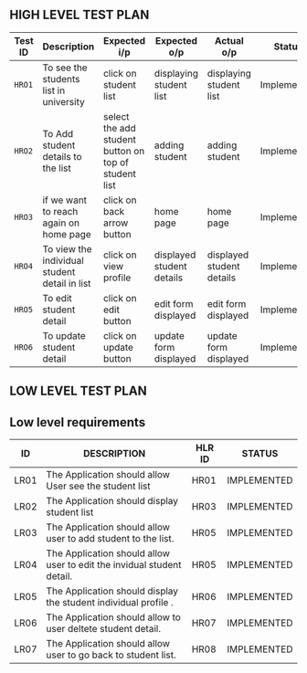 ## HIGH LEVEL TEST PLAN


| Test ID | Description | Expected i/p | Expected o/p | Actual o/p | Status |
| ---     | ---         | ---          | ---          | ---        | ---    |
| `HRO1`  |  To see the students list in university | click on  student list| displaying student list | displaying student list | Implemented |
| `HRO2`  | To Add student details to the list  |select the add student button on top of student list |  adding student |adding student |Implemented| |
| `HRO3`  | if we want to reach again on home page | click on back arrow button | home page | home page | Implemented |                                       
| `HRO4`  |To view  the individual student detail in list  | click on view profile | displayed student details | displayed student details|Implemented |
| `HRO5`  | To edit student detail | click on edit button |edit form displayed |  edit form displayed| Implemented |
| `HRO6`  | To update student detail | click on update button | update form displayed | update form displayed| Implemented |


## LOW LEVEL TEST PLAN


## Low level requirements


| ID    |                    DESCRIPTION                                                           | HLR ID|   STATUS  |
|-------|------------------------------------------------------------------------------------------|-------|-----------|
| LR01  |   The Application should allow User see the student list                      | HR01  |IMPLEMENTED|                                                    
| LR02  |   The Application should display student list                                           | HR03  |IMPLEMENTED|
| LR03  |   The Application should allow user to add student to the list.                                  | HR05  |IMPLEMENTED| 
| LR04  |   The Application should allow user to edit the invidual student detail.                          | HR05  |IMPLEMENTED|
| LR05  |   The Application should display the student individual profile .         | HR06  |IMPLEMENTED|
| LR06  |   The Application should allow to user deltete student detail.                         | HR07  |IMPLEMENTED|
| LR07  |   The Application should allow user to go back to student list.                      | HR08  |IMPLEMENTED|

